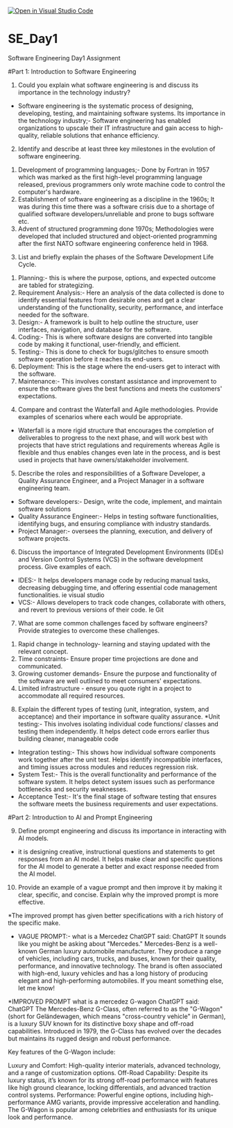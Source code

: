 [![Open in Visual Studio Code](https://classroom.github.com/assets/open-in-vscode-2e0aaae1b6195c2367325f4f02e2d04e9abb55f0b24a779b69b11b9e10269abc.svg)](https://classroom.github.com/online_ide?assignment_repo_id=15615139&assignment_repo_type=AssignmentRepo)
# SE_Day1
Software Engineering Day1 Assignment

#Part 1: Introduction to Software Engineering

1. Could you explain what software engineering is and discuss its importance in the technology industry? 
* Software engineering is the systematic process of designing, developing, testing, and maintaining software systems. 
Its importance in the technology industry;- Software engineering has enabled organizations to upscale their IT infrastructure and gain access to high-quality, reliable solutions that enhance efficiency.


2. Identify and describe at least three key milestones in the evolution of software engineering.
1) Development of programming languages;- Done by Fortran in 1957 which was marked as the first high-level programming language released, previous programmers only wrote machine code to control the computer's hardware.
2) Establishment of software engineering as a discipline in the 1960s; It was during this time there was a software crisis due to a shortage of qualified software developers/unreliable and prone to bugs software etc.
3) Advent of structured programming done 1970s; Methodologies were developed that included structured and object-oriented programming after the first NATO software engineering conference held in 1968.


3. List and briefly explain the phases of the Software Development Life Cycle.
1) Planning:- this is where the purpose, options, and expected outcome are tabled for strategizing.
2) Requirement Analysis:- Here an analysis of the data collected is done to identify essential features from desirable ones and get a clear understanding of the functionality, security, performance, and interface needed for the software.
3) Design:- A framework is built to help outline the structure, user interfaces, navigation, and database for the software.
4) Coding:- This is where software designs are converted into tangible code by making it functional, user-friendly, and efficient.
5) Testing:- This is done to check for bugs/glitches to ensure smooth software operation before it reaches its end-users.
6) Deployment: This is the stage where the end-users get to interact with the software. 
7) Maintenance:- This involves constant assistance and improvement to ensure the software gives the best functions and meets the customers' expectations.

4. Compare and contrast the Waterfall and Agile methodologies. Provide examples of scenarios where each would be appropriate.
* Waterfall is a more rigid structure that encourages the completion of deliverables to progress to the next phase, and will work best with projects that have strict regulations and requirements  whereas Agile is flexible and thus enables changes even late in the process, and is best used in projects that have owners/stakeholder involvement.


5. Describe the roles and responsibilities of a Software Developer, a Quality Assurance Engineer, and a Project Manager in a software engineering team.
* Software developers:- Design, write the code, implement, and maintain software solutions
* Quality Assurance Engineer:- Helps in testing software functionalities, identifying bugs, and ensuring compliance with industry standards.
* Project Manager:- oversees the planning, execution, and delivery of software projects.

6. Discuss the importance of Integrated Development Environments (IDEs) and Version Control Systems (VCS) in the software development process. Give examples of each.
* IDES:- It helps developers manage code by reducing manual tasks, decreasing debugging time, and offering essential code management functionalities. ie visual studio
* VCS:- Allows developers to track code changes, collaborate with others, and revert to previous versions of their code. Ie Git

7. What are some common challenges faced by software engineers? Provide strategies to overcome these challenges.
1) Rapid change in technology- learning and staying updated with the relevant concept.
2) Time constraints- Ensure proper time projections are done and communicated.
3) Growing customer demands- Ensure the purpose and functionality of the software are well outlined to meet consumers' expectations.
4) Limited infrastructure - ensure you quote right in a project to accommodate all required resources.


8. Explain the different types of testing (unit, integration, system, and acceptance) and their importance in software quality assurance.
*Unit testing:- This involves isolating individual code functions/ classes and testing them independently. It helps detect code errors earlier thus building cleaner, manageable code
* Integration testing:- This shows how individual software components work together after the unit test. Helps identify incompatible interfaces, and timing issues across modules and reduces regression risk.
* System Test:- This is the overall functionality and performance of the software system. It helps detect system issues such as performance bottlenecks and security weaknesses.
* Acceptance Test:- It's the final stage of software testing that ensures the software meets the business requirements and user expectations.


#Part 2: Introduction to AI and Prompt Engineering


9. Define prompt engineering and discuss its importance in interacting with AI models.
* it is designing creative, instructional questions and statements to get responses from an AI model. It helps make clear and specific questions for the AI model to generate a better and exact response needed from the AI model.
  
10. Provide an example of a vague prompt and then improve it by making it clear, specific, and concise. Explain why the improved prompt is more effective.
    
*The improved prompt has given better specifications with a rich history of the specific make.

* VAGUE PROMPT:-
 what is a Mercedez
ChatGPT said:
ChatGPT
It sounds like you might be asking about "Mercedes." Mercedes-Benz is a well-known German luxury automobile manufacturer. They produce a range of vehicles, including cars, trucks, and buses, known for their quality, performance, and innovative technology. The brand is often associated with high-end, luxury vehicles and has a long history of producing elegant and high-performing automobiles. If you meant something else, let me know!

*IMPROVED PROMPT
what is a mercedez G-wagon
ChatGPT said:
ChatGPT
The Mercedes-Benz G-Class, often referred to as the "G-Wagon" (short for Geländewagen, which means "cross-country vehicle" in German), is a luxury SUV known for its distinctive boxy shape and off-road capabilities. Introduced in 1979, the G-Class has evolved over the decades but maintains its rugged design and robust performance.

Key features of the G-Wagon include:

Luxury and Comfort: High-quality interior materials, advanced technology, and a range of customization options.
Off-Road Capability: Despite its luxury status, it’s known for its strong off-road performance with features like high ground clearance, locking differentials, and advanced traction control systems.
Performance: Powerful engine options, including high-performance AMG variants, provide impressive acceleration and handling.
The G-Wagon is popular among celebrities and enthusiasts for its unique look and performance.

